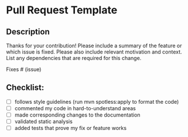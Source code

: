 # Pull Request Template

## Description

Thanks for your contribution!  Please include a summary of the feature or which issue is fixed. Please also include
relevant motivation and context. List any dependencies that are required for this change.

Fixes # (issue)

## Checklist:

- [ ] follows style guidelines (run mvn spotless:apply to format the code)
- [ ] commented my code in hard-to-understand areas
- [ ] made corresponding changes to the documentation
- [ ] validated static analysis
- [ ] added tests that prove my fix or feature works
